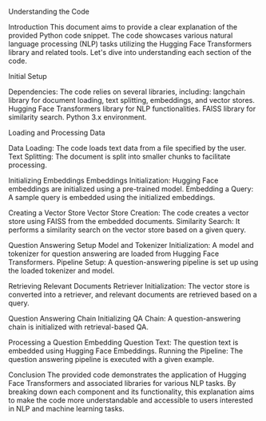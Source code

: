 Understanding the Code

Introduction
This document aims to provide a clear explanation of the provided Python code snippet. The code showcases various natural language processing (NLP) tasks utilizing the Hugging Face Transformers library and related tools. Let's dive into understanding each section of the code.

Initial Setup

Dependencies: The code relies on several libraries, including:
  langchain library for document loading, text splitting, embeddings, and vector stores.
  Hugging Face Transformers library for NLP functionalities.
  FAISS library for similarity search.
  Python 3.x environment.

Loading and Processing Data

  Data Loading: The code loads text data from a file specified by the user.
  Text Splitting: The document is split into smaller chunks to facilitate processing.

Initializing Embeddings
  Embeddings Initialization: Hugging Face embeddings are initialized using a pre-trained model.
  Embedding a Query: A sample query is embedded using the initialized embeddings.

Creating a Vector Store
  Vector Store Creation: The code creates a vector store using FAISS from the embedded documents.
  Similarity Search: It performs a similarity search on the vector store based on a given query.

Question Answering Setup
  Model and Tokenizer Initialization: A model and tokenizer for question answering are loaded from Hugging Face Transformers.
  Pipeline Setup: A question-answering pipeline is set up using the loaded tokenizer and model.

Retrieving Relevant Documents
  Retriever Initialization: The vector store is converted into a retriever, and relevant documents are retrieved based on a query.

Question Answering Chain
  Initializing QA Chain: A question-answering chain is initialized with retrieval-based QA.

Processing a Question
  Embedding Question Text: The question text is embedded using Hugging Face Embeddings.
  Running the Pipeline: The question answering pipeline is executed with a given example.

Conclusion
The provided code demonstrates the application of Hugging Face Transformers and associated libraries for various NLP tasks. By breaking down each component and its functionality, this explanation aims to make the code more understandable and accessible to users interested in NLP and machine learning tasks.
